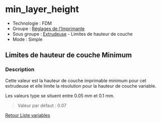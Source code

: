 # min_layer_height

* Technologie : FDM
* Groupe : [Réglages de l'Imprimante](../printer_settings/printer_settings.md)
* Sous groupe : [Extrudeuse](../printer_settings/printer_settings.md#extrudeuse) - Limites de hauteur de couche
* Mode : Simple

## Limites de hauteur de couche Minimum

### Description

Cette valeur est la hauteur de couche imprimable minimum pour cet extrudeuse et elle limite la résolution pour la hauteur de couche variable.

Les valeurs type se situent entre 0.05 mm et 0.1 mm.

> Valeur par défaut : 0.07

[Retour Liste variables](variable_list.md)